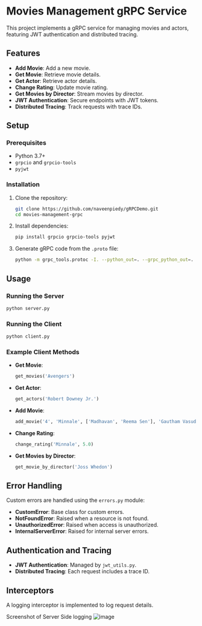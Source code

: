 
# Movies Management gRPC Service

This project implements a gRPC service for managing movies and actors, featuring JWT authentication and distributed tracing.

## Features
- **Add Movie**: Add a new movie.
- **Get Movie**: Retrieve movie details.
- **Get Actor**: Retrieve actor details.
- **Change Rating**: Update movie rating.
- **Get Movies by Director**: Stream movies by director.
- **JWT Authentication**: Secure endpoints with JWT tokens.
- **Distributed Tracing**: Track requests with trace IDs.

## Setup

### Prerequisites
- Python 3.7+
- `grpcio` and `grpcio-tools`
- `pyjwt`

### Installation
1. Clone the repository:
    ```sh
    git clone https://github.com/naveenpiedy/gRPCDemo.git
    cd movies-management-grpc
    ```

2. Install dependencies:
    ```sh
    pip install grpcio grpcio-tools pyjwt
    ```

3. Generate gRPC code from the `.proto` file:
    ```sh
    python -m grpc_tools.protoc -I. --python_out=. --grpc_python_out=. movies_management.proto
    ```

## Usage

### Running the Server
```sh
python server.py
```

### Running the Client
```sh
python client.py
```

### Example Client Methods

- **Get Movie**:
    ```python
    get_movies('Avengers')
    ```

- **Get Actor**:
    ```python
    get_actors('Robert Downey Jr.')
    ```

- **Add Movie**:
    ```python
    add_movie('4', 'Minnale', ['Madhavan', 'Reema Sen'], 'Gautham Vasudev Menon', 4.5)
    ```

- **Change Rating**:
    ```python
    change_rating('Minnale', 5.0)
    ```

- **Get Movies by Director**:
    ```python
    get_movie_by_director('Joss Whedon')
    ```

## Error Handling

Custom errors are handled using the `errors.py` module:
- **CustomError**: Base class for custom errors.
- **NotFoundError**: Raised when a resource is not found.
- **UnauthorizedError**: Raised when access is unauthorized.
- **InternalServerError**: Raised for internal server errors.

## Authentication and Tracing

- **JWT Authentication**: Managed by `jwt_utils.py`.
- **Distributed Tracing**: Each request includes a trace ID.

## Interceptors

A logging interceptor is implemented to log request details.

Screenshot of Server Side logging
![image](https://github.com/naveenpiedy/gRPCDemo/assets/5013693/be6cf5ad-826b-4e94-99c6-2b9d639d009c)

